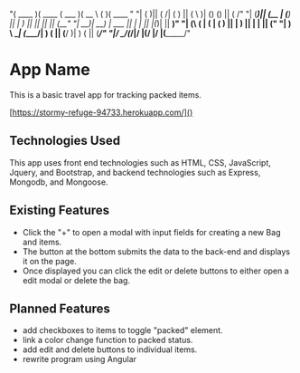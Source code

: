 "(  ____ )(  ____ \(  ___  )(  __  \ (       )(  ____ \"
"| (    )|| (    \/| (   ) || (  \  )| () () || (    \/"
"| (____)|| (__    | (___) || |   ) || || || || (__"
"|     __)|  __)   |  ___  || |   | || |(_)| ||  __)"
"| (\ (   | (      | (   ) || |   ) || |   | || ("
"| ) \ \__| (____/\| )   ( || (__/  )| )   ( || (____/\"
"|/   \__/(_______/|/     \|(______/ |/     \|(_______/"



# App Name

This is a basic travel app for tracking packed items.

[https://stormy-refuge-94733.herokuapp.com/]()

## Technologies Used

This app uses front end technologies such as HTML, CSS, JavaScript, Jquery, and Bootstrap, and backend technologies such as Express, Mongodb, and Mongoose.


## Existing Features

- Click the "+" to open a modal with input fields for creating a new Bag and items.
- The button at the bottom submits the data to the back-end and displays it on the page.
- Once displayed you can click the edit or delete buttons to either open a edit modal or delete the bag.




## Planned Features

- add checkboxes to items to toggle "packed" element.
- link a color change function to packed status.
- add edit and delete buttons to individual items.
- rewrite program using Angular
